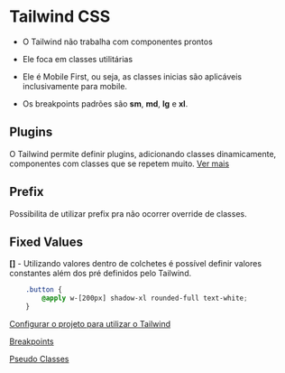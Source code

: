 # Tailwind CSS

- O Tailwind não trabalha com componentes prontos

- Ele foca em classes utilitárias

- Ele é Mobile First, ou seja, as classes inicias são aplicáveis inclusivamente para mobile.

- Os breakpoints padrões são **sm**, **md**, **lg** e **xl**. 

## Plugins

O Tailwind permite definir plugins, adicionando classes dinamicamente, componentes com classes que se repetem muito. [Ver mais](./Resources/Plugins.md)

## Prefix

Possibilita de utilizar prefix pra não ocorrer override de classes.

## Fixed Values

**[]** - Utilizando valores dentro de colchetes é possível definir valores constantes além dos pré definidos pelo Tailwind.

```css
    .button {
        @apply w-[200px] shadow-xl rounded-full text-white;
    }
```


[Configurar o projeto para utilizar o Tailwind](/Resources/Configuration.md)

[Breakpoints](/Resources/Breakpoints.md)

[Pseudo Classes](/Resources/Pseudo-class.md)

